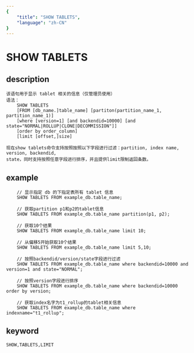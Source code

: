```yaml
---
{
    "title": "SHOW TABLETS",
    "language": "zh-CN"
}
---
```


<!-- 
Licensed to the Apache Software Foundation (ASF) under one
or more contributor license agreements.  See the NOTICE file
distributed with this work for additional information
regarding copyright ownership.  The ASF licenses this file
to you under the Apache License, Version 2.0 (the
"License"); you may not use this file except in compliance
with the License.  You may obtain a copy of the License at

  http://www.apache.org/licenses/LICENSE-2.0

Unless required by applicable law or agreed to in writing,
software distributed under the License is distributed on an
"AS IS" BASIS, WITHOUT WARRANTIES OR CONDITIONS OF ANY
KIND, either express or implied.  See the License for the
specific language governing permissions and limitations
under the License.
-->

# SHOW TABLETS
## description
    该语句用于显示 tablet 相关的信息（仅管理员使用）
    语法：
        SHOW TABLETS
        [FROM [db_name.]table_name] [partiton(partition_name_1, partition_name_1)]
        [where [version=1] [and backendid=10000] [and state="NORMAL|ROLLUP|CLONE|DECOMMISSION"]]
        [order by order_column]
        [limit [offset,]size]
    
    现在show tablets命令支持按照按照以下字段进行过滤：partition, index name, version, backendid,
    state，同时支持按照任意字段进行排序，并且提供limit限制返回条数。

## example
        // 显示指定 db 的下指定表所有 tablet 信息
        SHOW TABLETS FROM example_db.table_name;
    
        // 获取partition p1和p2的tablet信息
        SHOW TABLETS FROM example_db.table_name partition(p1, p2);
    
        // 获取10个结果
        SHOW TABLETS FROM example_db.table_name limit 10;
    
        // 从偏移5开始获取10个结果
        SHOW TABLETS FROM example_db.table_name limit 5,10;
    
        // 按照backendid/version/state字段进行过滤
        SHOW TABLETS FROM example_db.table_name where backendid=10000 and version=1 and state="NORMAL";
    
        // 按照version字段进行排序
        SHOW TABLETS FROM example_db.table_name where backendid=10000 order by version;
    
        // 获取index名字为t1_rollup的tablet相关信息
        SHOW TABLETS FROM example_db.table_name where indexname="t1_rollup";


## keyword
    SHOW,TABLETS,LIMIT

